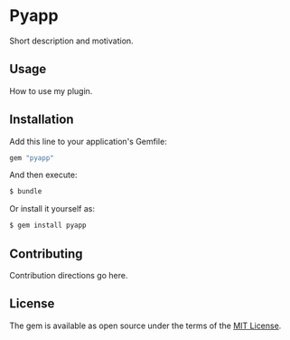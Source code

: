 # Pyapp
Short description and motivation.

## Usage
How to use my plugin.

## Installation
Add this line to your application's Gemfile:

```ruby
gem "pyapp"
```

And then execute:
```bash
$ bundle
```

Or install it yourself as:
```bash
$ gem install pyapp
```

## Contributing
Contribution directions go here.

## License
The gem is available as open source under the terms of the [MIT License](https://opensource.org/licenses/MIT).
